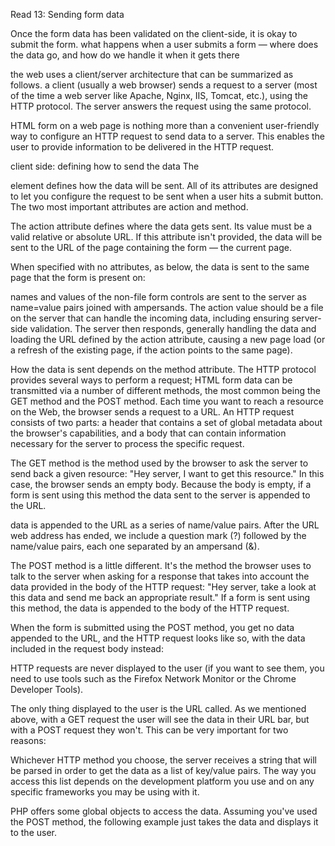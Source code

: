 Read 13: Sending form data

Once the form data has been validated on the client-side, it is okay to submit the form. 
what happens when a user submits a form — where does the data go, and how do we handle it when it gets there

the web uses a client/server architecture that can be summarized as follows. a client (usually a web browser) sends a request to a server (most of the time a web server like Apache, Nginx, IIS, Tomcat, etc.), using the HTTP protocol. The server answers the request using the same protocol.

HTML form on a web page is nothing more than a convenient user-friendly way to configure an HTTP request to send data to a server. This enables the user to provide information to be delivered in the HTTP request.

client side: defining how to send the data 
The <form> element defines how the data will be sent. All of its attributes are designed to let you configure the request to be sent when a user hits a submit button. The two most important attributes are action and method.

The action attribute defines where the data gets sent. Its value must be a valid relative or absolute URL. If this attribute isn't provided, the data will be sent to the URL of the page containing the form — the current page.

When specified with no attributes, as below, the <form> data is sent to the same page that the form is present on:

names and values of the non-file form controls are sent to the server as name=value pairs joined with ampersands. The action value should be a file on the server that can handle the incoming data, including ensuring server-side validation. The server then responds, generally handling the data and loading the URL defined by the action attribute, causing a new page load (or a refresh of the existing page, if the action points to the same page).

How the data is sent depends on the method attribute. The HTTP protocol provides several ways to perform a request; HTML form data can be transmitted via a number of different methods, the most common being the GET method and the POST method. Each time you want to reach a resource on the Web, the browser sends a request to a URL. An HTTP request consists of two parts: a header that contains a set of global metadata about the browser's capabilities, and a body that can contain information necessary for the server to process the specific request.

The GET method is the method used by the browser to ask the server to send back a given resource: "Hey server, I want to get this resource." In this case, the browser sends an empty body. Because the body is empty, if a form is sent using this method the data sent to the server is appended to the URL.

data is appended to the URL as a series of name/value pairs. After the URL web address has ended, we include a question mark (?) followed by the name/value pairs, each one separated by an ampersand (&). 

The POST method is a little different. It's the method the browser uses to talk to the server when asking for a response that takes into account the data provided in the body of the HTTP request: "Hey server, take a look at this data and send me back an appropriate result." If a form is sent using this method, the data is appended to the body of the HTTP request.

When the form is submitted using the POST method, you get no data appended to the URL, and the HTTP request looks like so, with the data included in the request body instead:

HTTP requests are never displayed to the user (if you want to see them, you need to use tools such as the Firefox Network Monitor or the Chrome Developer Tools).

The only thing displayed to the user is the URL called. As we mentioned above, with a GET request the user will see the data in their URL bar, but with a POST request they won't. This can be very important for two reasons:

Whichever HTTP method you choose, the server receives a string that will be parsed in order to get the data as a list of key/value pairs. The way you access this list depends on the development platform you use and on any specific frameworks you may be using with it.

PHP offers some global objects to access the data. Assuming you've used the POST method, the following example just takes the data and displays it to the user. 